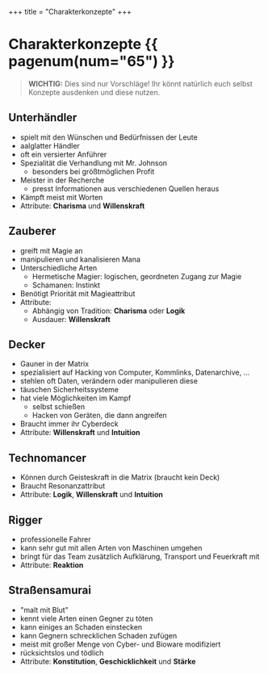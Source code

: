 +++
title = "Charakterkonzepte"
+++

# Charakterkonzepte {{ pagenum(num="65") }}

> **WICHTIG:** Dies sind nur Vorschläge! Ihr könnt natürlich euch selbst Konzepte ausdenken und diese nutzen.

## Unterhändler

- spielt mit den Wünschen und Bedürfnissen der Leute
- aalglatter Händler
- oft ein versierter Anführer
- Spezialität die Verhandlung mit Mr. Johnson
    - besonders bei größtmöglichen Profit
- Meister in der Recherche
    - presst Informationen aus verschiedenen Quellen heraus
- Kämpft meist mit Worten
- Attribute: **Charisma** und **Willenskraft**

## Zauberer

- greift mit Magie an
- manipulieren und kanalisieren Mana
- Unterschiedliche Arten
    - Hermetische Magier: logischen, geordneten Zugang zur Magie
    - Schamanen: Instinkt
- Benötigt Priorität mit Magieattribut
- Attribute:
    - Abhängig von Tradition: **Charisma** oder **Logik**
    - Ausdauer: **Willenskraft**

## Decker

- Gauner in der Matrix
- spezialisiert auf Hacking von Computer, Kommlinks, Datenarchive, ...
- stehlen oft Daten, verändern oder manipulieren diese
- täuschen Sicherheitssysteme
- hat viele Möglichkeiten im Kampf
    - selbst schießen
    - Hacken von Geräten, die dann angreifen
- Braucht immer ihr Cyberdeck
- Attribute: **Willenskraft** und **Intuition**

## Technomancer

- Können durch Geisteskraft in die Matrix (braucht kein Deck)
- Braucht Resonanzattribut
- Attribute: **Logik**, **Willenskraft** und **Intuition**

## Rigger

- professionelle Fahrer
- kann sehr gut mit allen Arten von Maschinen umgehen
- bringt für das Team zusätzlich Aufklärung, Transport und Feuerkraft mit
- Attribute: **Reaktion**

## Straßensamurai

- "malt mit Blut"
- kennt viele Arten einen Gegner zu töten
- kann einiges an Schaden einstecken
- kann Gegnern schrecklichen Schaden zufügen
- meist mit großer Menge von Cyber- und Bioware modifiziert
- rücksichtslos und tödlich
- Attribute: **Konstitution**, **Geschicklichkeit** und **Stärke**
